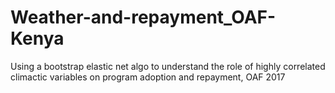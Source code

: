 # Weather-and-repayment_OAF-Kenya
Using a bootstrap elastic net algo to understand the role of highly correlated climactic variables on program adoption and repayment, OAF 2017
